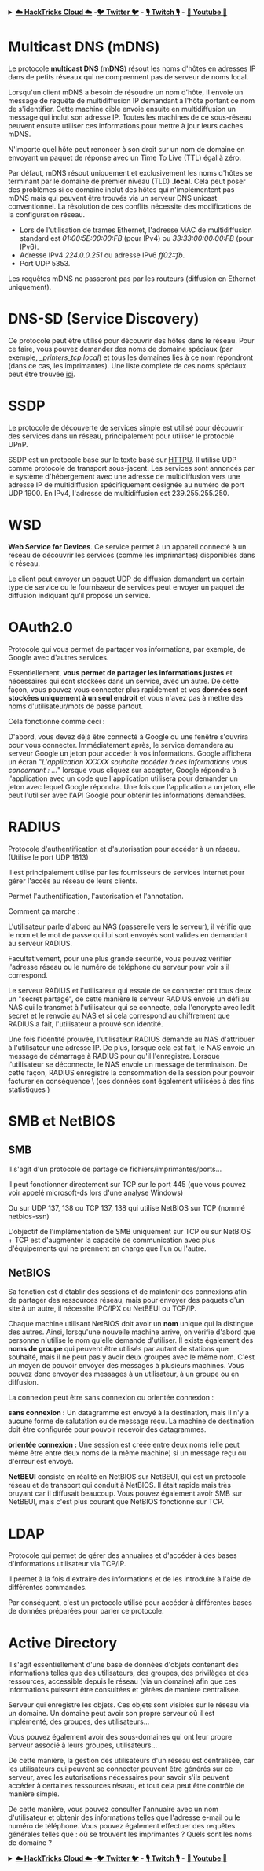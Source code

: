 <details>

<summary><a href="https://cloud.hacktricks.xyz/pentesting-cloud/pentesting-cloud-methodology"><strong>☁️ HackTricks Cloud ☁️</strong></a> -<a href="https://twitter.com/hacktricks_live"><strong>🐦 Twitter 🐦</strong></a> - <a href="https://www.twitch.tv/hacktricks_live/schedule"><strong>🎙️ Twitch 🎙️</strong></a> - <a href="https://www.youtube.com/@hacktricks_LIVE"><strong>🎥 Youtube 🎥</strong></a></summary>

- Travaillez-vous dans une **entreprise de cybersécurité** ? Voulez-vous voir votre **entreprise annoncée dans HackTricks** ? ou voulez-vous avoir accès à la **dernière version de PEASS ou télécharger HackTricks en PDF** ? Consultez les [**PLANS D'ABONNEMENT**](https://github.com/sponsors/carlospolop) !

- Découvrez [**La famille PEASS**](https://opensea.io/collection/the-peass-family), notre collection exclusive de [**NFT**](https://opensea.io/collection/the-peass-family)

- Obtenez le [**swag officiel PEASS & HackTricks**](https://peass.creator-spring.com)

- **Rejoignez le** [**💬**](https://emojipedia.org/speech-balloon/) [**groupe Discord**](https://discord.gg/hRep4RUj7f) ou le [**groupe Telegram**](https://t.me/peass) ou **suivez** moi sur **Twitter** [**🐦**](https://github.com/carlospolop/hacktricks/tree/7af18b62b3bdc423e11444677a6a73d4043511e9/\[https:/emojipedia.org/bird/README.md)[**@carlospolopm**](https://twitter.com/hacktricks_live)**.**

- **Partagez vos astuces de piratage en soumettant des PR au référentiel [hacktricks](https://github.com/carlospolop/hacktricks) et [hacktricks-cloud](https://github.com/carlospolop/hacktricks-cloud)**.

</details>


# Multicast DNS \(mDNS\)

Le protocole **multicast DNS** \(**mDNS**\) résout les noms d'hôtes en adresses IP dans de petits réseaux qui ne comprennent pas de serveur de noms local.

Lorsqu'un client mDNS a besoin de résoudre un nom d'hôte, il envoie un message de requête de multidiffusion IP demandant à l'hôte portant ce nom de s'identifier. Cette machine cible envoie ensuite en multidiffusion un message qui inclut son adresse IP. Toutes les machines de ce sous-réseau peuvent ensuite utiliser ces informations pour mettre à jour leurs caches mDNS.

N'importe quel hôte peut renoncer à son droit sur un nom de domaine en envoyant un paquet de réponse avec un Time To Live (TTL) égal à zéro.

Par défaut, mDNS résout uniquement et exclusivement les noms d'hôtes se terminant par le domaine de premier niveau \(TLD\) **.local**. Cela peut poser des problèmes si ce domaine inclut des hôtes qui n'implémentent pas mDNS mais qui peuvent être trouvés via un serveur DNS unicast conventionnel. La résolution de ces conflits nécessite des modifications de la configuration réseau.

* Lors de l'utilisation de trames Ethernet, l'adresse MAC de multidiffusion standard est _01:00:5E:00:00:FB_ \(pour IPv4\) ou _33:33:00:00:00:FB_ \(pour IPv6\).
* Adresse IPv4 _224.0.0.251_ ou adresse IPv6 _ff02::fb_.
* Port UDP 5353.

Les requêtes mDNS ne passeront pas par les routeurs \(diffusion en Ethernet uniquement\).

# DNS-SD \(Service Discovery\)

Ce protocole peut être utilisé pour découvrir des hôtes dans le réseau. Pour ce faire, vous pouvez demander des noms de domaine spéciaux \(par exemple, _\_printers\_tcp.local_\) et tous les domaines liés à ce nom répondront \(dans ce cas, les imprimantes\). Une liste complète de ces noms spéciaux peut être trouvée [ici](http://www.dns-sd.org/ServiceTypes.html).

# SSDP

Le protocole de découverte de services simple est utilisé pour découvrir des services dans un réseau, principalement pour utiliser le protocole UPnP.

SSDP est un protocole basé sur le texte basé sur [HTTPU](https://en.wikipedia.org/wiki/HTTPU). Il utilise UDP comme protocole de transport sous-jacent. Les services sont annoncés par le système d'hébergement avec une adresse de multidiffusion vers une adresse IP de multidiffusion spécifiquement désignée au numéro de port UDP 1900. En IPv4, l'adresse de multidiffusion est 239.255.255.250.

# WSD

**Web Service for Devices**.
Ce service permet à un appareil connecté à un réseau de découvrir les services \(comme les imprimantes\) disponibles dans le réseau.

Le client peut envoyer un paquet UDP de diffusion demandant un certain type de service ou le fournisseur de services peut envoyer un paquet de diffusion indiquant qu'il propose un service.

# OAuth2.0

Protocole qui vous permet de partager vos informations, par exemple, de Google avec d'autres services.

Essentiellement, **vous permet de partager les informations justes** et nécessaires qui sont stockées dans un service, avec un autre. De cette façon, vous pouvez vous connecter plus rapidement et vos **données sont stockées uniquement à un seul endroit** et vous n'avez pas à mettre des noms d'utilisateur/mots de passe partout.

Cela fonctionne comme ceci :

D'abord, vous devez déjà être connecté à Google ou une fenêtre s'ouvrira pour vous connecter. Immédiatement après, le service demandera au serveur Google un jeton pour accéder à vos informations. Google affichera un écran "_L'application XXXXX souhaite accéder à ces informations vous concernant : ..._" lorsque vous cliquez sur accepter, Google répondra à l'application avec un code que l'application utilisera pour demander un jeton avec lequel Google répondra. Une fois que l'application a un jeton, elle peut l'utiliser avec l'API Google pour obtenir les informations demandées.

# RADIUS

Protocole d'authentification et d'autorisation pour accéder à un réseau. \(Utilise le port UDP 1813\)

Il est principalement utilisé par les fournisseurs de services Internet pour gérer l'accès au réseau de leurs clients.

Permet l'authentification, l'autorisation et l'annotation.

Comment ça marche :

L'utilisateur parle d'abord au NAS \(passerelle vers le serveur\), il vérifie que le nom et le mot de passe qui lui sont envoyés sont valides en demandant au serveur RADIUS.

Facultativement, pour une plus grande sécurité, vous pouvez vérifier l'adresse réseau ou le numéro de téléphone du serveur pour voir s'il correspond.

Le serveur RADIUS et l'utilisateur qui essaie de se connecter ont tous deux un "secret partagé", de cette manière le serveur RADIUS envoie un défi au NAS qui le transmet à l'utilisateur qui se connecte, cela l'encrypte avec ledit secret et le renvoie au NAS et si cela correspond au chiffrement que RADIUS a fait, l'utilisateur a prouvé son identité.

Une fois l'identité prouvée, l'utilisateur RADIUS demande au NAS d'attribuer à l'utilisateur une adresse IP. De plus, lorsque cela est fait, le NAS envoie un message de démarrage à RADIUS pour qu'il l'enregistre. Lorsque l'utilisateur se déconnecte, le NAS envoie un message de terminaison. De cette façon, RADIUS enregistre la consommation de la session pour pouvoir facturer en conséquence \ (ces données sont également utilisées à des fins statistiques \)
# SMB et NetBIOS

## **SMB**

Il s'agit d'un protocole de partage de fichiers/imprimantes/ports...

Il peut fonctionner directement sur TCP sur le port 445 \(que vous pouvez voir appelé microsoft-ds lors d'une analyse Windows\)

Ou sur UDP 137, 138 ou TCP 137, 138 qui utilise NetBIOS sur TCP \(nommé netbios-ssn\)

L'objectif de l'implémentation de SMB uniquement sur TCP ou sur NetBIOS + TCP est d'augmenter la capacité de communication avec plus d'équipements qui ne prennent en charge que l'un ou l'autre.

## **NetBIOS**

Sa fonction est d'établir des sessions et de maintenir des connexions afin de partager des ressources réseau, mais pour envoyer des paquets d'un site à un autre, il nécessite IPC/IPX ou NetBEUI ou TCP/IP.

Chaque machine utilisant NetBIOS doit avoir un **nom** unique qui la distingue des autres. Ainsi, lorsqu'une nouvelle machine arrive, on vérifie d'abord que personne n'utilise le nom qu'elle demande d'utiliser. Il existe également des **noms de groupe** qui peuvent être utilisés par autant de stations que souhaité, mais il ne peut pas y avoir deux groupes avec le même nom. C'est un moyen de pouvoir envoyer des messages à plusieurs machines. Vous pouvez donc envoyer des messages à un utilisateur, à un groupe ou en diffusion.

La connexion peut être sans connexion ou orientée connexion :

**sans connexion :** Un datagramme est envoyé à la destination, mais il n'y a aucune forme de salutation ou de message reçu. La machine de destination doit être configurée pour pouvoir recevoir des datagrammes.

**orientée connexion :** Une session est créée entre deux noms \(elle peut même être entre deux noms de la même machine\) si un message reçu ou d'erreur est envoyé.

**NetBEUI** consiste en réalité en NetBIOS sur NetBEUI, qui est un protocole réseau et de transport qui conduit à NetBIOS. Il était rapide mais très bruyant car il diffusait beaucoup. Vous pouvez également avoir SMB sur NetBEUI, mais c'est plus courant que NetBIOS fonctionne sur TCP.

# LDAP

Protocole qui permet de gérer des annuaires et d'accéder à des bases d'informations utilisateur via TCP/IP.

Il permet à la fois d'extraire des informations et de les introduire à l'aide de différentes commandes.

Par conséquent, c'est un protocole utilisé pour accéder à différentes bases de données préparées pour parler ce protocole.

# Active Directory

Il s'agit essentiellement d'une base de données d'objets contenant des informations telles que des utilisateurs, des groupes, des privilèges et des ressources, accessible depuis le réseau \(via un domaine\) afin que ces informations puissent être consultées et gérées de manière centralisée.

Serveur qui enregistre les objets. Ces objets sont visibles sur le réseau via un domaine. Un domaine peut avoir son propre serveur où il est implémenté, des groupes, des utilisateurs...

Vous pouvez également avoir des sous-domaines qui ont leur propre serveur associé à leurs groupes, utilisateurs...

De cette manière, la gestion des utilisateurs d'un réseau est centralisée, car les utilisateurs qui peuvent se connecter peuvent être générés sur ce serveur, avec les autorisations nécessaires pour savoir s'ils peuvent accéder à certaines ressources réseau, et tout cela peut être contrôlé de manière simple.

De cette manière, vous pouvez consulter l'annuaire avec un nom d'utilisateur et obtenir des informations telles que l'adresse e-mail ou le numéro de téléphone. Vous pouvez également effectuer des requêtes générales telles que : où se trouvent les imprimantes ? Quels sont les noms de domaine ?


<details>

<summary><a href="https://cloud.hacktricks.xyz/pentesting-cloud/pentesting-cloud-methodology"><strong>☁️ HackTricks Cloud ☁️</strong></a> -<a href="https://twitter.com/hacktricks_live"><strong>🐦 Twitter 🐦</strong></a> - <a href="https://www.twitch.tv/hacktricks_live/schedule"><strong>🎙️ Twitch 🎙️</strong></a> - <a href="https://www.youtube.com/@hacktricks_LIVE"><strong>🎥 Youtube 🎥</strong></a></summary>

- Vous travaillez dans une **entreprise de cybersécurité** ? Vous souhaitez voir votre **entreprise annoncée dans HackTricks** ? ou souhaitez-vous avoir accès à la **dernière version de PEASS ou télécharger HackTricks en PDF** ? Consultez les [**PLANS D'ABONNEMENT**](https://github.com/sponsors/carlospolop) !

- Découvrez [**The PEASS Family**](https://opensea.io/collection/the-peass-family), notre collection exclusive de [**NFT**](https://opensea.io/collection/the-peass-family)

- Obtenez le [**swag officiel PEASS & HackTricks**](https://peass.creator-spring.com)

- **Rejoignez le** [**💬**](https://emojipedia.org/speech-balloon/) [**groupe Discord**](https://discord.gg/hRep4RUj7f) ou le [**groupe Telegram**](https://t.me/peass) ou **suivez** moi sur **Twitter** [**🐦**](https://github.com/carlospolop/hacktricks/tree/7af18b62b3bdc423e11444677a6a73d4043511e9/\[https:/emojipedia.org/bird/README.md)[**@carlospolopm**](https://twitter.com/hacktricks_live)**.**

- **Partagez vos astuces de piratage en soumettant des PR au référentiel [hacktricks](https://github.com/carlospolop/hacktricks) et [hacktricks-cloud](https://github.com/carlospolop/hacktricks-cloud)**.

</details>
